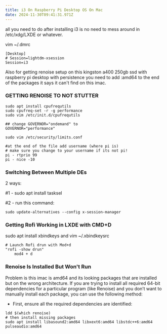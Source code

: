 ```yaml
---
title: i3 On Raspberry Pi Desktop OS On Mac
date: 2024-11-30T09:41:31.971Z
---
```

a﻿ll you need to do after installing i3 is no need to mess around in /etc/xdg/LXDE or whatever.

v﻿im ~/.dmrc

```
[Desktop]
# Session=lightdm-xsession
Session=i3
```

A﻿lso for getting renoise setup on this kingston a400 250gb ssd with raspberry pi desktop with persistence you need to add :amd64 to the end of the packages it says it can't find on this imac.

### G﻿ETTING RENOISE TO NOT STUTTER

```
sudo apt install cpufrequtils
sudo cpufreq-set -r -g performance
sudo vim /etc/init.d/cpufrequtils

## change GOVERNOR="ondemand" to
GOVERNOR="performance"

sudo vim /etc/security/limits.conf

#at the end of the file add username (where pi is)
# make sure you change to your username if its not pi!
pi - rtprio 99
pi - nice -10
```

### Switching Between Multiple DEs

2 ways:

\#1 - sudo apt install tasksel

\#2 - run this command:

```
sudo update-alternatives --config x-session-manager
```

### Getting Rofi Working in LXDE with CMD+D

sudo apt install xbindkeys and vim ~/.xbindkeysrc

```
# Launch Rofi drun with Mod+d
"rofi -show drun"
    mod4 + d
```

### R﻿enoise Is Installed But Won't Run

P﻿roblem is this imac is amd64 and its looking packages that are installed but on the wrong architecture. If you are trying to install all required 64-bit dependencies for a particular program (like Renoise) and you don’t want to manually install each package, you can use the following method:

* First, ensure all the required dependencies are identified:

```
ldd $(which renoise)
# then install missing packages
sudo apt install libasound2:amd64 libxext6:amd64 libstdc++6:amd64 pulseaudio:amd64
```